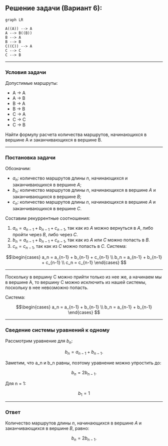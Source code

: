 ## Решение задачи (Вариант 6):
```mermaid
graph LR

A((A)) --> A
A --> B((B))
B --> A
B --> B
C((C)) --> A
C --> C
C --> B
```

---
### Условия задачи
Допустимые маршруты:
- A → A
- A → B
- B → A
- B → B
- C → A
- C → C
- C → B

Найти формулу расчета количества маршрутов, начинающихся в вершине A и заканчивающихся в вершине B.

---

### Постановка задачи

Обозначим:
- $a_n$: количество маршрутов длины $n$, начинающихся и заканчивающихся в вершине $A$;
- $b_n$: количество маршрутов длины $n$, начинающихся в вершине $A$ и заканчивающихся в вершине $B$;
- $c_n$: количество маршрутов длины $n$, начинающихся в вершине $A$ и заканчивающихся в вершине $C$.

Составим рекуррентные соотношения:

1. $a_n = a_{n-1} + b_{n-1} + c_{n-1}$, так как из *A* можно вернуться в *A*, либо пройти через *B*, либо через *C*.
2. $b_n = a_{n-1} + b_{n-1} + c_{n-1}$, так как из *A* или *C* можно попасть в *B*.
3. $c_n = c_{n-1}$, так как из *C* можно попасть в *C*.
Система:

$$\begin{cases}
a_n = a_{n-1} + b_{n-1} + c_{n-1} \\
b_n = a_{n-1} + b_{n-1} + c_{n-1} \\
c_n = c_{n-1}
\end{cases} $$

---

Поскольку в вершину C можно прийти только из нее же, а начинаем мы в вершине A, то вершину C можно исключить из нашей системы, поскольку в нее невозможно попасть.

Система:

$$\begin{cases}
a_n = a_{n-1} + b_{n-1} \\
b_n = a_{n-1} + b_{n-1}
\end{cases} $$

---

### Сведение системы уравнений к одному

Рассмотрим уравнение для $b_n$:

$$
b_n = a_{n-1} + b_{n-1}.
$$

Заметим, что a_n и b_n равны, поэтому уравнение можно упростить до:

$$
b_n = 2b_{n-1}.
$$

Для n = 1:

$$
b_{1} = 1
$$

---

### Ответ

Количество маршрутов длины $n$, начинающихся в вершине $A$ и заканчивающихся в вершине $B$, равно:

$$
b_n = 2b_{n-1}.
$$
